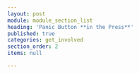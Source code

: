 ```yaml
---
layout: post
module: module_section_list
heading: 'Panic Button **in the Press**'
published: true
categories: get_involved
section_order: 2
items: null

---
```



